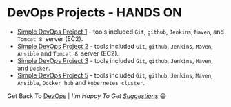 # DevOps Projects - HANDS ON

- [Simple DevOps Project 1](./simple-devops-project-1) - tools included `Git`, `github`, `Jenkins`, `Maven`, and `Tomcat 8 `server (EC2).
- [Simple DevOps Project 2](./simple-devops-project-2) - tools included `Git`, `github`, `Jenkins`, `Maven`, `Ansible` and `Tomcat 8 `server (EC2).
- [Simple DevOps Project 3](./simple-devops-project-3) - tools included `Git`, `github`, `Jenkins`, `Maven`, and `Docker`.
- [Simple DevOps Project 5](./simple-devops-project-5) - tools included `Git`, `github`, `Jenkins`, `Maven`, `Ansible`, `Docker hub` and `kubernetes cluster`.


Get Back To [DevOps](../../../) | _I'm Happy To Get [Suggestions](https://forms.gle/UPiN8UrHikj9UR5UA)_ :smile:
